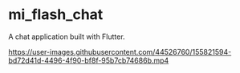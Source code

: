 # mi_flash_chat

A chat application built with Flutter.



https://user-images.githubusercontent.com/44526760/155821594-bd72d41d-4496-4f90-bf8f-95b7cb74686b.mp4

